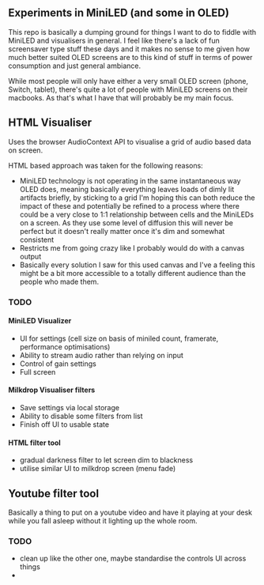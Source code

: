 ## Experiments in MiniLED (and some in OLED)

This repo is basically a dumping ground for things I want to do to fiddle with MiniLED and visualisers in general. I feel like there's a lack of fun screensaver type stuff these days and it makes no sense to me given how much better suited OLED screens are to this kind of stuff in terms of power consumption and just general ambiance.

While most people will only have either a very small OLED screen (phone, Switch, tablet), there's quite a lot of people with MiniLED screens on their macbooks. As that's what I have that will probably be my main focus.

## HTML Visualiser

Uses the browser AudioContext API to visualise a grid of audio based data on screen.

HTML based approach was taken for the following reasons:
- MiniLED technology is not operating in the same instantaneous way OLED does, meaning basically everything leaves loads of dimly lit artifacts briefly, by sticking to a grid I'm hoping this can both reduce the impact of these and potentially be refined to a process where there could be a very close to 1:1 relationship between cells and the MiniLEDs on a screen. As they use some level of diffusion this will never be perfect but it doesn't really matter once it's dim and somewhat consistent
- Restricts me from going crazy like I probably would do with a canvas output
- Basically every solution I saw for this used canvas and I've a feeling this might be a bit more accessible to a totally different audience than the people who made them.

### TODO

#### MiniLED Visualizer

- UI for settings (cell size on basis of miniled count, framerate, performance optimisations)
- Ability to stream audio rather than relying on input
- Control of gain settings
- Full screen

#### Milkdrop Visualiser filters

- Save settings via local storage
- Ability to disable some filters from list
- Finish off UI to usable state

#### HTML filter tool

- gradual darkness filter to let screen dim to blackness
- utilise similar UI to milkdrop screen (menu fade)

## Youtube filter tool

Basically a thing to put on a youtube video and have it playing at your desk while you fall asleep without it lighting up the whole room.

### TODO

- clean up like the other one, maybe standardise the controls UI across things
- 

